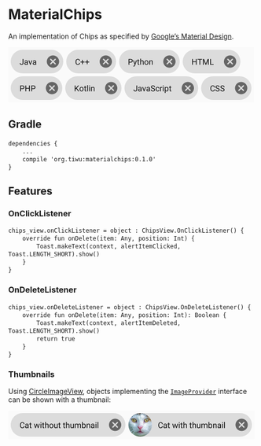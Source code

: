 # MaterialChips

An implementation of Chips as specified by [Google’s Material Design](https://material.io/guidelines/components/chips.html).

![MaterialChips preview](https://raw.githubusercontent.com/TiMWunderlich/MaterialChips/master/docs/tags.png)

## Gradle
    dependencies {
        ...
        compile 'org.tiwu:materialchips:0.1.0'
    }

## Features

### OnClickListener

    chips_view.onClickListener = object : ChipsView.OnClickListener() {
        override fun onDelete(item: Any, position: Int) {
            Toast.makeText(context, alertItemClicked, Toast.LENGTH_SHORT).show()
        }
    }

### OnDeleteListener

    chips_view.onDeleteListener = object : ChipsView.OnDeleteListener() {
        override fun onDelete(item: Any, position: Int): Boolean {
            Toast.makeText(context, alertItemDeleted, Toast.LENGTH_SHORT).show()
            return true
        }
    }

### Thumbnails

Using [CircleImageView](https://github.com/hdodenhof/CircleImageView), objects implementing the [```ImageProvider```](https://github.com/TimWunderlich/MaterialChips/blob/master/materialchips/src/main/java/org/tiwu/materialchips/ImageProvider.java) interface can be shown with a thumbnail:

![Thumbnails](https://raw.githubusercontent.com/TiMWunderlich/MaterialChips/master/docs/cat.png)
